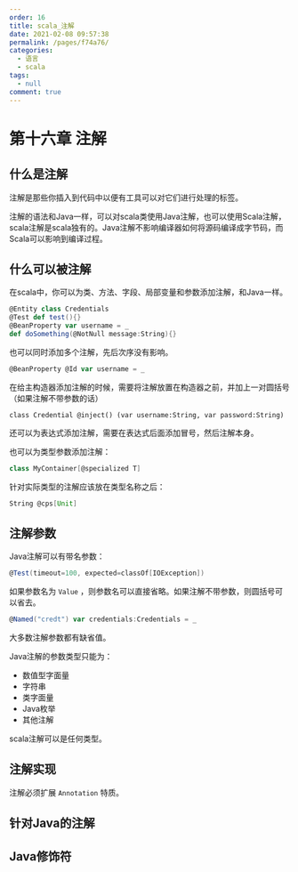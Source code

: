 ```yaml
---
order: 16
title: scala_注解
date: 2021-02-08 09:57:38
permalink: /pages/f74a76/
categories: 
  - 语言
  - scala
tags: 
  - null
comment: true
---
```


# 第十六章 注解

## 什么是注解

注解是那些你插入到代码中以便有工具可以对它们进行处理的标签。

注解的语法和Java一样，可以对scala类使用Java注解，也可以使用Scala注解，scala注解是scala独有的。Java注解不影响编译器如何将源码编译成字节码，而Scala可以影响到编译过程。

## 什么可以被注解

在scala中，你可以为类、方法、字段、局部变量和参数添加注解，和Java一样。

```scala
@Entity class Credentials
@Test def test(){}
@BeanProperty var username = _
def doSomething(@NotNull message:String){}
```

也可以同时添加多个注解，先后次序没有影响。

```scala
@BeanProperty @Id var username = _
```

在给主构造器添加注解的时候，需要将注解放置在构造器之前，并加上一对圆括号（如果注解不带参数的话）

```
class Credential @inject() (var username:String, var password:String)
```

还可以为表达式添加注解，需要在表达式后面添加冒号，然后注解本身。

也可以为类型参数添加注解：

```scala
class MyContainer[@specialized T]
```

针对实际类型的注解应该放在类型名称之后：

```scala
String @cps[Unit]
```

## 注解参数

Java注解可以有带名参数：

```scala
@Test(timeout=100, expected=classOf[IOException])
```

如果参数名为 `Value` ，则参数名可以直接省略。如果注解不带参数，则圆括号可以省去。

```scala
@Named("credt") var credentials:Credentials = _
```

大多数注解参数都有缺省值。

Java注解的参数类型只能为：

- 数值型字面量
- 字符串
- 类字面量
- Java枚举
- 其他注解

scala注解可以是任何类型。

## 注解实现

注解必须扩展 `Annotation` 特质。

## 针对Java的注解

## Java修饰符